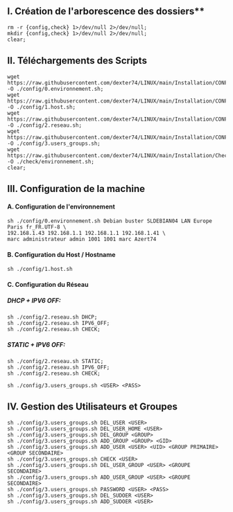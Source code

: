 ## I. Création de l'arborescence des dossiers**
````
rm -r {config,check} 1>/dev/null 2>/dev/null;
mkdir {config,check} 1>/dev/null 2>/dev/null;
clear;
````

## II. Téléchargements des Scripts
````
wget https://raw.githubusercontent.com/dexter74/LINUX/main/Installation/CONFIG/0.environnement.sh -O ./config/0.environnement.sh;
wget https://raw.githubusercontent.com/dexter74/LINUX/main/Installation/CONFIG/1.host.sh -O ./config/1.host.sh;
wget https://raw.githubusercontent.com/dexter74/LINUX/main/Installation/CONFIG/2.reseau.sh -O ./config/2.reseau.sh;
wget https://raw.githubusercontent.com/dexter74/LINUX/main/Installation/CONFIG/3.users_groups.sh -O ./config/3.users_groups.sh;
wget https://raw.githubusercontent.com/dexter74/LINUX/main/Installation/Check/environment.sh -O ./check/environnement.sh;
clear;
````

## III. Configuration de la machine

#### A. Configuration de l'environnement
````console
sh ./config/0.environnement.sh Debian buster SLDEBIAN04 LAN Europe Paris fr_FR.UTF-8 \
192.168.1.43 192.168.1.1 192.168.1.1 192.168.1.41 \
marc administrateur admin 1001 1001 marc Azert74
````

#### B. Configuration du Host / Hostname

````console
sh ./config/1.host.sh
````

#### C. Configuration du Réseau

##### DHCP + IPV6 OFF:
````console
sh ./config/2.reseau.sh DHCP;
sh ./config/2.reseau.sh IPV6_OFF;
sh ./config/2.reseau.sh CHECK;
````

##### STATIC + IPV6 OFF:
````console
sh ./config/2.reseau.sh STATIC;
sh ./config/2.reseau.sh IPV6_OFF;
sh ./config/2.reseau.sh CHECK;
````

````console
sh ./config/3.users_groups.sh <USER> <PASS>
````

## IV. Gestion des Utilisateurs et Groupes

````console
sh ./config/3.users_groups.sh DEL_USER <USER>
sh ./config/3.users_groups.sh DEL_USER_HOME <USER>
sh ./config/3.users_groups.sh DEL_GROUP <GROUP>
sh ./config/3.users_groups.sh ADD_GROUP <GROUP> <GID>
sh ./config/3.users_groups.sh ADD_USER <USER> <UID> <GROUP PRIMAIRE> <GROUP SECONDAIRE> 
sh ./config/3.users_groups.sh CHECK <USER>
sh ./config/3.users_groups.sh DEL_USER_GROUP <USER> <GROUPE SECONDAIRE>
sh ./config/3.users_groups.sh ADD_USER_GROUP <USER> <GROUPE SECONDAIRE>
sh ./config/3.users_groups.sh PASSWORD <USER> <PASS>
sh ./config/3.users_groups.sh DEL_SUDOER <USER>
sh ./config/3.users_groups.sh ADD_SUDOER <USER>
````

